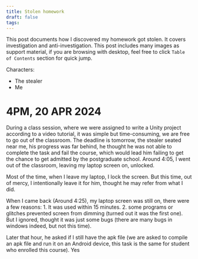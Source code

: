 ```yaml
---
title: Stolen homework
draft: false
tags:
---
```

 This post documents how I discovered my homework got stolen. It covers investigation and anti-investigation. This post includes many images as support material, if you are browsing with desktop, feel free to click `Table of Contents` section for quick jump.

Characters: 
- The stealer
- Me

# 4PM, 20 APR 2024

During a class session, where we were assigned to write a Unity project according to a video tutorial, it was simple but time-consuming, we are free to go out of the classroom. The deadline is tomorrow, the stealer seated near me, his progress was far behind, he thought he was not able to complete the task and fail the course, which would lead him failing to get the chance to get admitted by the postgraduate school. Around 4:05, I went out of the classroom, leaving my laptop screen on, unlocked.

Most of the time, when I leave my laptop, I lock the screen. But this time, out of mercy, I intentionally leave it for him, thought he may refer from what I did.

When I came back (Around 4:25), my laptop screen was still on, there were a few reasons: 1. It was used within 15 minutes. 2. some programs or glitches prevented screen from dimming (turned out it was the first one). But I ignored, thought it was just some bugs (there are many bugs in windows indeed, but not this time).

Later that hour, he asked if I still have the apk file (we are asked to compile an apk file and run it on an Android device, this task is the same for student who enrolled this course). Yes 